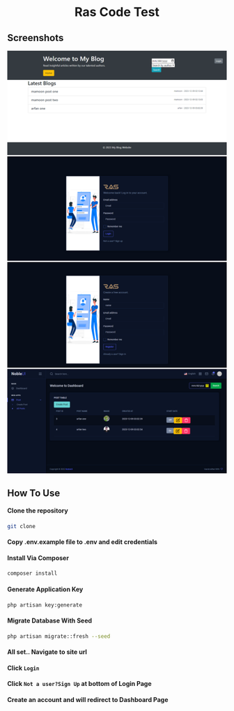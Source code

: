 <h1 align="center">Ras Code Test</h1>

## Screenshots
<div class="row">
  <div class="column">
    <img src="https://github.com/mamoonbgc036/ras/blob/main/public/picOne.png">
  </div>
  <div class="column">
    <img src="https://github.com/mamoonbgc036/ras/blob/main/public/picTwo.png">
  </div>
</div>
<div class="row">
  <div class="column">
    <img src="https://github.com/mamoonbgc036/ras/blob/main/public/picThree.png">
  </div>
    <div class="column">
    <img src="https://github.com/mamoonbgc036/ras/blob/main/public/picFour.png">
  </div>
</div>

## How To Use

#### Clone the repository

```bash
git clone
```

#### Copy .env.example file to .env and edit credentials

#### Install Via Composer

```bash
composer install
```

#### Generate Application Key

```bash
php artisan key:generate
```

#### Migrate Database With Seed

```bash
php artisan migrate::fresh --seed
```

#### All set.. Navigate to site url 
#### Click `Login`
#### Click `Not a user?Sign Up` at bottom of Login Page
#### Create an account and will redirect to Dashboard Page

